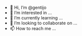 - 👋 Hi, I’m @gentijo
- 👀 I’m interested in ...
- 🌱 I’m currently learning ...
- 💞️ I’m looking to collaborate on ...
- 📫 How to reach me ...

<!---
gentijo/gentijo is a ✨ special ✨ repository because its `README.md` (this file) appears on your GitHub profile.
You can click the Preview link to take a look at your changes.
--->
